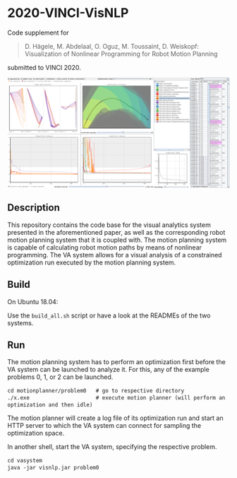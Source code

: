 # 2020-VINCI-VisNLP
Code supplement for 
>D. Hägele, M. Abdelaal, O. Oguz, M. Toussaint, D. Weiskopf:
>Visualization of Nonlinear Programming for Robot Motion Planning

submitted to VINCI 2020.

![image of GUI](gui.png)

## Description
This repository contains the code base for the visual analytics system presented in the aforementioned paper, as well as the corresponding robot motion planning system that it is coupled with. The motion planning system is capable of calculating robot motion paths by means of nonlinear programming. The VA system allows for a visual analysis of a constrained optimization run executed by the motion planning system.

## Build
On Ubuntu 18.04:

Use the `build_all.sh` script or have a look at the READMEs of the two systems.

## Run
The motion planning system has to perform an optimization first before the VA system can be launched to analyze it.
For this, any of the example problems 0, 1, or 2 can be launched.
```
cd motionplanner/problem0   # go to respective directory
./x.exe                     # execute motion planner (will perform an optimization and then idle)
```
The motion planner will create a log file of its optimization run and start an HTTP server to which the VA system can connect for sampling the optimization space.

In another shell, start the VA system, specifying the respective problem.
```
cd vasystem
java -jar visnlp.jar problem0
```
